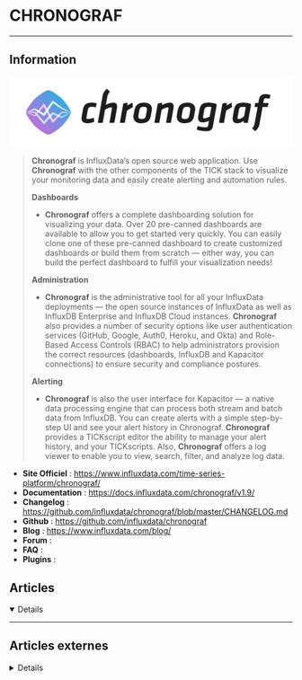 # CHRONOGRAF
---

## <i class="fa-solid fa-hashtag"></i> Information

![Logo](../../_media/apps/chronograf/chronograf_logo.png ':size=250 :no-zoom')


> <i class="fa-solid fa-quote-left"></i> **Chronograf** is InfluxData’s open source web application. Use **Chronograf** with the other components of the TICK stack to visualize your monitoring data and easily create alerting and automation rules.
>
> **Dashboards**
> - **Chronograf** offers a complete dashboarding solution for visualizing your data. Over 20 pre-canned dashboards are available to allow you to get started very quickly. You can easily clone one of these pre-canned dashboard to create customized dashboards or build them from scratch — either way, you can build the perfect dashboard to fulfill your visualization needs!
>
> **Administration**
> - **Chronograf** is the administrative tool for all your InfluxData deployments — the open source instances of InfluxData as well as InfluxDB Enterprise and InfluxDB Cloud instances. **Chronograf** also provides a number of security options like user authentication services (GitHub, Google, Auth0, Heroku, and Okta) and Role-Based Access Controls (RBAC) to help administrators provision the correct resources (dashboards, InfluxDB and Kapacitor connections) to ensure security and compliance postures.
>
> **Alerting**
> - **Chronograf** is also the user interface for Kapacitor — a native data processing engine that can process both stream and batch data from InfluxDB. You can create alerts with a simple step-by-step UI and see your alert history in Chronograf. **Chronograf** provides a TICKscript editor the ability to manage your alert history, and your TICKscripts. Also, **Chronograf** offers a log viewer to enable you to view, search, filter, and analyze log data. <i class="fa-solid fa-quote-left fa-rotate-180"></i>


- <i class="fa-solid fa-globe"></i> **Site Officiel** : https://www.influxdata.com/time-series-platform/chronograf/
- <i class="fa-solid fa-book"></i> **Documentation** : https://docs.influxdata.com/chronograf/v1.9/
- <i class="fa-solid fa-file-circle-question"></i> **Changelog** : https://github.com/influxdata/chronograf/blob/master/CHANGELOG.md
- <i class="fa-brands fa-github"></i> **Github** : https://github.com/influxdata/chronograf
- <i class="fab fa-blogger-b"></i> **Blog** : https://www.influxdata.com/blog/
- <i class="fas fa-comments"></i> **Forum** :
- <i class="far fa-question-circle"></i> **FAQ** : 
- <i class="fas fa-tools"></i> **Plugins** : 


## <i class="fa-regular fa-newspaper"></i> Articles

<details open>

</details>

---

## <i class="fa-solid fa-glasses"></i> Articles externes

<details>

- [Chronograf : Visualiser ses données-temps InfluxDB](https://blog.kharec.info/post/chronograf-visualiser-ses-donnees-temps-influxdb/)
- [How Predefined Dashboards in InfluxData's Chronograf Make Metrics Simple](https://dzone.com/articles/how-predefined-dashboards-in-influxdatas-chronogra)
- [How to: Building Flux Queries in Chronograf](https://dzone.com/articles/how-to-building-flux-queries-in-chronograf)

</details>
